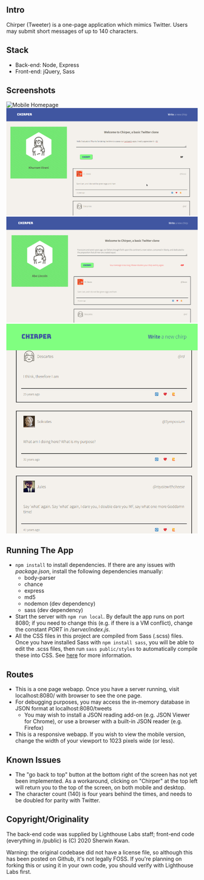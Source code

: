 ## Intro

Chirper (Tweeter) is a one-page application which mimics Twitter. Users may submit short messages of up to 140 characters.

## Stack

* Back-end: Node, Express
* Front-end: jQuery, Sass

## Screenshots

![Mobile Homepage](https://github.com/sherwin-kwan/tweeter/blob/master/server/img/mobile.png)
![Desktop Homepage](https://github.com/sherwin-kwan/tweeter/blob/master/server/img/img1.png)
![Errors](https://github.com/sherwin-kwan/tweeter/blob/master/server/img/toolong.png)
![Reading Chirps](https://github.com/sherwin-kwan/tweeter/blob/master/server/img/chirps.png)

## Running The App

* ```npm install``` to install dependencies. If there are any issues with *package.json*, install the following dependencies manually:
  * body-parser
  * chance
  * express
  * md5
  * nodemon (dev dependency)
  * sass (dev dependency)
* Start the server with ```npm run local```. By default the app runs on port 8080; if you need to change this (e.g. if there is a VM conflict),
change the constant *PORT* in */server/index.js*.
* All the CSS files in this project are compiled from Sass (.scss) files. Once you have installed Sass with ```npm install sass```, you will be able to edit the .scss files, then run ```sass public/styles``` to automatically compile these into CSS. See [here](https://sass-lang.com/guide) for more information.

## Routes

* This is a one page webapp. Once you have a server running, visit localhost:8080/ with browser to see the one page.
* For debugging purposes, you may access the in-memory database in JSON format at localhost:8080/tweets
  * You may wish to install a JSON reading add-on (e.g. JSON Viewer for Chrome), or use a browser with a built-in JSON reader (e.g. Firefox)
* This is a responsive webapp. If you wish to view the mobile version, change the width of your viewport to 1023 pixels wide (or less).

## Known Issues ##

* The "go back to top" button at the bottom right of the screen has not yet been implemented. As a workaround, clicking on "Chirper" at the top left will return you to the top of the screen, on both mobile and desktop.
* The character count (140) is four years behind the times, and needs to be doubled for parity with Twitter.

## Copyright/Originality

The back-end code was supplied by Lighthouse Labs staff; front-end code (everything in /public) is (C) 2020 Sherwin Kwan.

Warning: the original codebase did not have a license file, so although this has been posted on Github, it's not legally FOSS. If you're
planning on forking this or using it in your own code, you should verify with Lighthouse Labs first.
